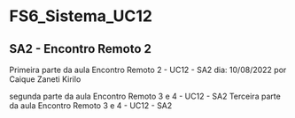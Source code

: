 # FS6_Sistema_UC12
## SA2 - Encontro Remoto 2
Primeira parte da aula Encontro Remoto 2 - UC12 - SA2
 dia: 10/08/2022 por Caique Zaneti Kirilo


segunda parte da aula Encontro Remoto 3 e 4 - UC12 - SA2
Terceira parte da aula Encontro Remoto 3 e 4 - UC12 - SA2